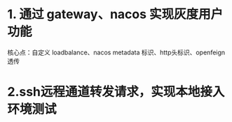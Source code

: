 # 1. 通过 gateway、nacos 实现灰度用户功能

核心点：自定义 loadbalance、nacos metadata 标识、http头标识、openfeign透传

# 2.ssh远程通道转发请求，实现本地接入环境测试